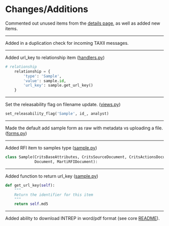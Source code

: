 # Changes/Additions

Commented out unused items from the [details page](templates/samples_detail.html), as well as added new items.

---

Added in a duplication check for incoming TAXII messages.  

---

Added url_key to relationship item ([handlers.py](handlers.py))

```python
# relationship
    relationship = {
        'type': 'Sample',
        'value': sample.id,
        'url_key': sample.get_url_key()
    }
```

---

Set the releasability flag on filename update. ([views.py](views.py))

```python
set_releasability_flag('Sample', id_, analyst)
```

---

Made the default add sample form as raw with metadata vs uploading a file. ([forms.py](forms.py))

---

Added RFI item to samples type ([sample.py](sample.py))

```python
class Sample(CritsBaseAttributes, CritsSourceDocument, CritsActionsDocument,
             Document, MartiRFIDocument):
```

---

Added function to return url_key ([sample.py](sample.py))

```python
def get_url_key(self):
    """
    Return the identifier for this item
    """
    return self.md5
```

---

Added ability to download INTREP in word/pdf format (see core [README](../core/README.md#intrep)).